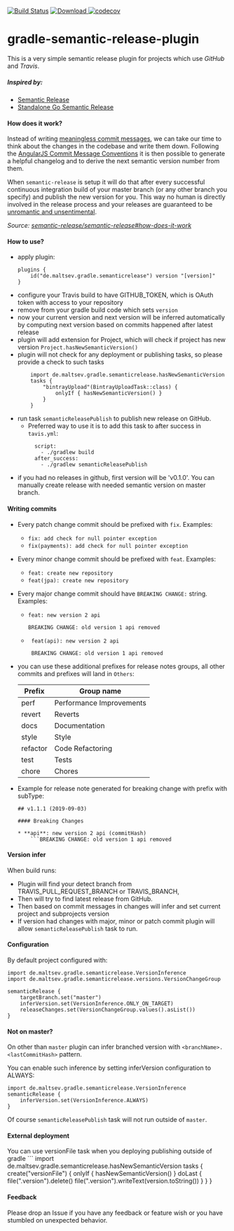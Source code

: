 [![Build Status](https://travis-ci.org/low205/gradle-semantic-release-plugin.svg?branch=master)](https://travis-ci.org/low205/gradle-semantic-release-plugin)
[![Download](https://api.bintray.com/packages/low205/gradle-plugins/gradle-semantic-release-plugin/images/download.svg) ](https://bintray.com/low205/gradle-plugins/gradle-semantic-release-plugin/_latestVersion)
[![codecov](https://codecov.io/gh/low205/gradle-semantic-release-plugin/branch/master/graph/badge.svg)](https://codecov.io/gh/low205/gradle-semantic-release-plugin)

# gradle-semantic-release-plugin
This is a very simple semantic release plugin for projects which use *GitHub* and *Travis*.

##### Inspired by:
 * [Semantic Release](https://github.com/semantic-release/semantic-release)
 * [Standalone Go Semantic Release](https://github.com/go-semantic-release/semantic-release)

#### How does it work?
Instead of writing [meaningless commit messages](http://whatthecommit.com/), we can take our time to think about the changes in the codebase and write them down. Following the [AngularJS Commit Message Conventions](https://docs.google.com/document/d/1QrDFcIiPjSLDn3EL15IJygNPiHORgU1_OOAqWjiDU5Y/edit) it is then possible to generate a helpful changelog and to derive the next semantic version number from them.

When `semantic-release` is setup it will do that after every successful continuous integration build of your master branch (or any other branch you specify) and publish the new version for you. This way no human is directly involved in the release process and your releases are guaranteed to be [unromantic and unsentimental](http://sentimentalversioning.org/).

_Source: [semantic-release/semantic-release#how-does-it-work](https://github.com/semantic-release/semantic-release#how-does-it-work)_

#### How to use?

* apply plugin:
    ```
    plugins {
        id("de.maltsev.gradle.semanticrelease") version "[version]"
    }
    ```
* configure your Travis build to have GITHUB_TOKEN, which is OAuth token with access to your repository
* remove from your gradle build code which sets `version`
* now your current version and next version will be inferred automatically by computing next version based on commits happened after latest release 
* plugin will add extension for Project, which will check if project has new version `Project.hasNewSemanticVersion()`
* plugin will not check for any deployment or publishing tasks, so please provide a check to such tasks
    ```
        import de.maltsev.gradle.semanticrelease.hasNewSemanticVersion
        tasks {
            "bintrayUpload"(BintrayUploadTask::class) {
                onlyIf { hasNewSemanticVersion() }
            }
        }
* run task `semanticReleasePublish` to publish new release on GitHub.
    * Preferred way to use it is to add this task to after success in `tavis.yml`:
      ```
        script:
          - ./gradlew build
        after_success:
          - ./gradlew semanticReleasePublish      
* if you had no releases in github, first version will be 'v0.1.0'. You can manually create release with needed semantic version on master branch.

#### Writing commits

* Every patch change commit should be prefixed with `fix`. Examples: 
    * `fix: add check for null pointer exception`
    * `fix(payments): add check for null pointer exception`
    
* Every minor change commit should be prefixed with `feat`. Examples:
    * `feat: create new repository`
    * `feat(jpa): create new repository`
    
* Every major change commit should have `BREAKING CHANGE:` string. Examples:
    * ```
      feat: new version 2 api 
      
      BREAKING CHANGE: old version 1 api removed      
    * ```
       feat(api): new version 2 api 
       
       BREAKING CHANGE: old version 1 api removed

* you can use these additional prefixes for release notes groups, all other commits and prefixes will land in `Others`:

    | Prefix   | Group name               |
    |----------|--------------------------|
    | perf     | Performance Improvements |
    | revert   | Reverts                  |
    | docs     | Documentation            |
    | style    | Style                    |
    | refactor | Code Refactoring         |
    | test     | Tests                    |
    | chore    | Chores                   |
    
* Example for release note generated for breaking change with prefix with subType:

      ## v1.1.1 (2019-09-03)
      
      #### Breaking Changes
  
      * **api**: new version 2 api (commitHash)
          ```BREAKING CHANGE: old version 1 api removed

#### Version infer

When build runs:
* Plugin will find your detect branch from TRAVIS_PULL_REQUEST_BRANCH or TRAVIS_BRANCH,
* Then will try to find latest release from GitHub. 
* Then based on commit messages in changes will infer and set current project and subprojects version
* If version had changes with major, minor or patch commit plugin will allow `semanticReleasePublish` task to run.

#### Configuration

By default project configured with:

```
import de.maltsev.gradle.semanticrelease.VersionInference
import de.maltsev.gradle.semanticrelease.versions.VersionChangeGroup

semanticRelease {
    targetBranch.set("master")
    inferVersion.set(VersionInference.ONLY_ON_TARGET)
    releaseChanges.set(VersionChangeGroup.values().asList())
}

```    

#### Not on master?

On other than `master` plugin can infer branched version with `<branchName>.<lastCommitHash>` pattern. 

You can enable such inference by setting inferVersion configuration to ALWAYS:
```
import de.maltsev.gradle.semanticrelease.VersionInference
semanticRelease {    
    inferVersion.set(VersionInference.ALWAYS)
}
```

Of course `semanticReleasePublish` task will not run outside of `master`. 

#### External deployment
You can use versionFile task when you deploying publishing outside of gradle
    ```
    import de.maltsev.gradle.semanticrelease.hasNewSemanticVersion
    tasks {
        create("versionFile") {
            onlyIf { hasNewSemanticVersion() }
            doLast {
                file(".version").delete()
                file(".version").writeText(version.toString())
            }
        } 
    }

#### Feedback

Please drop an Issue if you have any feedback or feature wish or you have stumbled on unexpected behavior.
 
